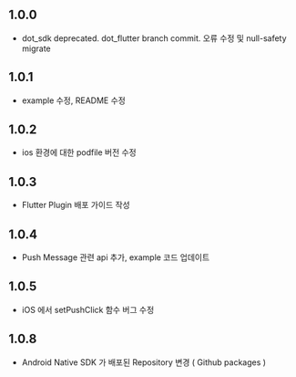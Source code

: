 ## 1.0.0

* dot_sdk deprecated. dot_flutter branch commit. 오류 수정 및 null-safety migrate

## 1.0.1

* example 수정, README 수정

## 1.0.2

* ios 환경에 대한 podfile 버전 수정

## 1.0.3 

* Flutter Plugin 배포 가이드 작성

## 1.0.4 

* Push Message 관련 api 추가, example 코드 업데이트 

## 1.0.5 

* iOS 에서 setPushClick 함수 버그 수정

## 1.0.8 

* Android Native SDK 가 배포된 Repository 변경 ( Github packages )